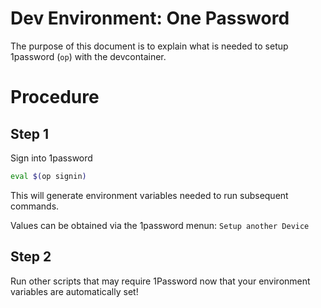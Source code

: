 # Dev Environment: One Password

The purpose of this document is to explain what is needed to setup 1password (`op`) with the devcontainer.

# Procedure

## Step 1 
Sign into 1password

```sh
eval $(op signin)
```

This will generate environment variables needed to run subsequent commands.

Values can be obtained via the 1password menun: `Setup another Device`

## Step 2

Run other scripts that may require 1Password now that your environment variables are automatically set!

